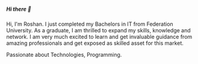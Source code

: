 ##### Hi there 👋

Hi, I'm Roshan. I just completed my Bachelors in IT from Federation University.
As a graduate, I am thrilled to expand my skills, knowledge and network. 
I am very much excited to learn and get invaluable guidance from amazing professionals and get exposed as skilled asset for this market.

Passionate about Technologies, Programming.

